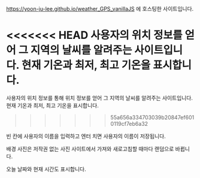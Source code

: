 https://yoon-ju-lee.github.io/weather_GPS_vanillaJS 에 호스팅한 사이트입니다.


<<<<<<< HEAD
사용자의 위치 정보를 얻어 그 지역의 날씨를 알려주는 사이트입니다. 현재 기온과 최저, 최고 기온을 표시합니다.
=======
사용자의 위치 정보를 통해 위치 정보를 얻어 그 지역의 날씨를 알려주는 사이트입니다. 현재 기온과 최저, 최고 기온을 표시합니다.
>>>>>>> 55a656a334703039b20847ef6010119cf7eb6a32


빈 칸에 사용자의 이름을 입력하고 엔터 치면 사용자의 이름이 저장됩니다.


배경 사진은 저작권 없는 사진 사이트에서 가져와 새로고침할 때마다 랜덤으로 바뀝니다.


오늘 날짜와 현재 시간도 표시합니다.
